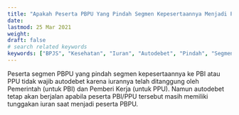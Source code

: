 ```yaml
---
title: "Apakah Peserta PBPU Yang Pindah Segmen Kepesertaannya Menjadi Penerima Bantuan Iuran (PBI) Atau Pekerja Penerima Upah (PPU) Tetap Wajib Autodebet ?"
date: 
lastmod: 25 Mar 2021
weight: 
draft: false
# search related keywords
keywords: ["BPJS", "Kesehatan", "Iuran", "Autodebet", "Pindah", "Segmen", "Wajib"]
---
```


Peserta segmen PBPU yang pindah segmen kepesertaannya ke PBI atau PPU tidak wajib autodebet karena iurannya telah ditanggung oleh Pemerintah (untuk PBI) dan Pemberi Kerja (untuk PPU). Namun autodebet tetap akan berjalan apabila peserta PBI/PPU tersebut masih memiliki tunggakan iuran saat menjadi peserta PBPU.